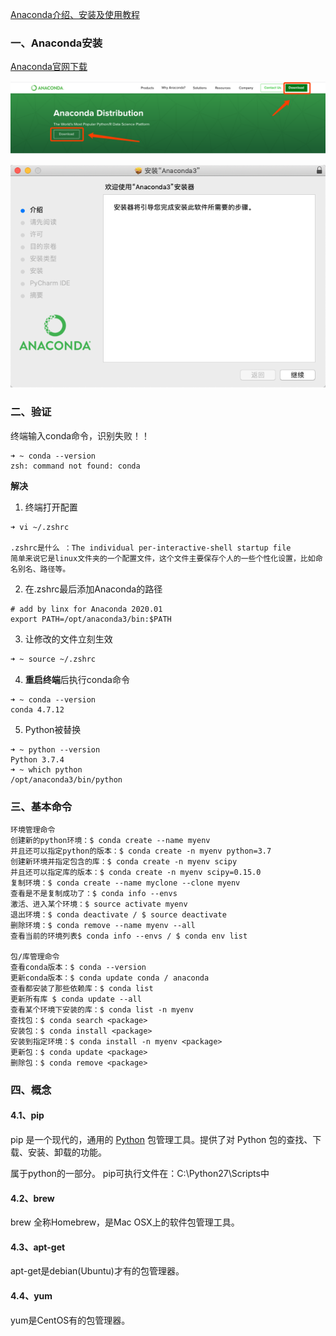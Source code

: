 [Anaconda介绍、安装及使用教程](https://zhuanlan.zhihu.com/p/32925500)





### 一、Anaconda安装

[Anaconda官网下载](https://www.anaconda.com/distribution/)



![](media/Anaconda下载.png)



![](media/Anaconda安装.png)



### 二、验证

终端输入conda命令，识别失败！！

```
➜ ~ conda --version
zsh: command not found: conda
```



**解决**

1. 终端打开配置

```undefined
➜ vi ~/.zshrc

.zshrc是什么 ：The individual per-interactive-shell startup file
简单来说它是linux文件夹的一个配置文件，这个文件主要保存个人的一些个性化设置，比如命名别名、路径等。
```

2. 在.zshrc最后添加Anaconda的路径

```
# add by linx for Anaconda 2020.01
export PATH=/opt/anaconda3/bin:$PATH
```

3. 让修改的文件立刻生效

```bash
➜ ~ source ~/.zshrc
```

4. **重启终端**后执行conda命令

```
➜ ~ conda --version
conda 4.7.12
```

5. Python被替换

```
➜ ~ python --version
Python 3.7.4
➜ ~ which python
/opt/anaconda3/bin/python
```



### 三、基本命令



```
环境管理命令
创建新的python环境：$ conda create --name myenv
并且还可以指定python的版本：$ conda create -n myenv python=3.7
创建新环境并指定包含的库：$ conda create -n myenv scipy
并且还可以指定库的版本：$ conda create -n myenv scipy=0.15.0
复制环境：$ conda create --name myclone --clone myenv
查看是不是复制成功了：$ conda info --envs
激活、进入某个环境：$ source activate myenv
退出环境：$ conda deactivate / $ source deactivate
删除环境：$ conda remove --name myenv --all
查看当前的环境列表$ conda info --envs / $ conda env list

包/库管理命令
查看conda版本：$ conda --version
更新conda版本：$ conda update conda / anaconda
查看都安装了那些依赖库：$ conda list
更新所有库 $ conda update --all
查看某个环境下安装的库：$ conda list -n myenv
查找包：$ conda search <package>
安装包：$ conda install <package>
安装到指定环境：$ conda install -n myenv <package>
更新包：$ conda update <package>
删除包：$ conda remove <package>
```



### 四、概念

#### 4.1、pip

pip 是一个现代的，通用的 [Python](https://baike.baidu.com/item/Python) 包管理工具。提供了对 Python 包的查找、下载、安装、卸载的功能。

属于python的一部分。
pip可执行文件在：C:\Python27\Scripts中



#### 4.2、brew

brew 全称Homebrew，是Mac OSX上的软件包管理工具。



#### 4.3、apt-get

apt-get是debian(Ubuntu)才有的包管理器。



#### 4.4、yum

yum是CentOS有的包管理器。